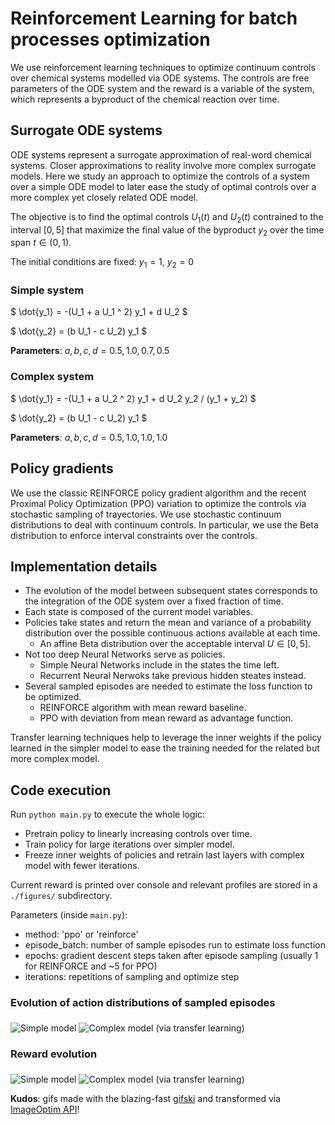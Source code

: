 # Reinforcement Learning for batch processes optimization

We use reinforcement learning techniques to optimize continuum controls over chemical systems
modelled via ODE systems. The controls are free parameters of the ODE system and the reward
is a variable of the system, which represents a byproduct of the chemical reaction over time.

## Surrogate ODE systems

ODE systems represent a surrogate approximation of real-word chemical systems.
Closer approximations to reality involve more complex surrogate models.
Here we study an approach to optimize the controls of a system over a simple ODE model to later ease the study of optimal controls over a more complex yet closely related ODE model.

The objective is to find the optimal controls $`U_1(t)`$ and $`U_2(t)`$ contrained to the interval $`[0,5]`$ that maximize the final value of the byproduct $`y_2`$ over the time span $`t \in (0, 1)`$.

The initial conditions are fixed: $`y_1 = 1`$, $`y_2 = 0`$

### Simple system

$` \dot{y_1} = -(U_1 + a  U_1 ^ 2)  y_1 + d  U_2 `$

$` \dot{y_2} = (b  U_1 - c  U_2)  y_1 `$

**Parameters**: $` a, b, c, d = 0.5, 1.0, 0.7, 0.5 `$

### Complex system

$` \dot{y_1} = -(U_1 + a  U_2 ^ 2)  y_1 + d  U_2  y_2 / (y_1 + y_2) `$

$` \dot{y_2} = (b  U_1 - c  U_2)  y_1 `$

**Parameters**: $` a, b, c, d = 0.5, 1.0, 1.0, 1.0 `$

## Policy gradients

We use the classic REINFORCE policy gradient algorithm and the recent Proximal Policy Optimization (PPO) variation to optimize the controls via stochastic sampling of trayectories.
We use stochastic continuum distributions to deal with continuum controls.
In particular, we use the Beta distribution to enforce interval constraints over the controls.

## Implementation details

* The evolution of the model between subsequent states corresponds to the integration of the ODE system over a fixed fraction of time.
* Each state is composed of the current model variables.
* Policies take states and return the mean and variance of a probability distribution over the possible continuous actions available at each time.
  * An affine Beta distribution over the acceptable interval $`U \in [0,5]`$.
* Not too deep Neural Networks serve as policies.
  * Simple Neural Networks include in the states the time left.
  * Recurrent Neural Nerwoks take previous hidden steates instead.
* Several sampled episodes are needed to estimate the loss function to be optimized.
  * REINFORCE algorithm with mean reward baseline.
  * PPO with deviation from mean reward as advantage function.

Transfer learning techniques help to leverage the inner weights if the policy learned in the simpler model to ease the training needed for the related but more complex model.

## Code execution

Run `python main.py` to execute the whole logic:

* Pretrain policy to linearly increasing controls over time.
* Train policy for large iterations over simpler model.
* Freeze inner weights of policies and retrain last layers with complex model with fewer iterations.

Current reward is printed over console and relevant profiles are stored in a `./figures/` subdirectory.

Parameters (inside `main.py`):

* method: 'ppo' or 'reinforce'
* episode_batch: number of sample episodes run to estimate loss function
* epochs: gradient descent steps taken after episode sampling (usually 1 for REINFORCE and ~5 for PPO)
* iterations: repetitions of sampling and optimize step

### Evolution of action distributions of sampled episodes

<img src="https://i.imgur.com/HMf0out.mp4" alt="Simple model" align="middle">

<img src="https://i.imgur.com/J7NE5o1.mp4" alt="Complex model (via transfer learning)" align="middle">

### Reward evolution

<img src="https://i.imgur.com/AME2Gyz.mp4" alt="Simple model" align="middle">

<img src="https://i.imgur.com/t9RiibJ.mp4" alt="Complex model (via transfer learning)" align="middle">

**Kudos**: gifs made with the blazing-fast [gifski](https://github.com/ImageOptim/gifski) and transformed via [ImageOptim API](https://imageoptim.com/api/ungif)!
